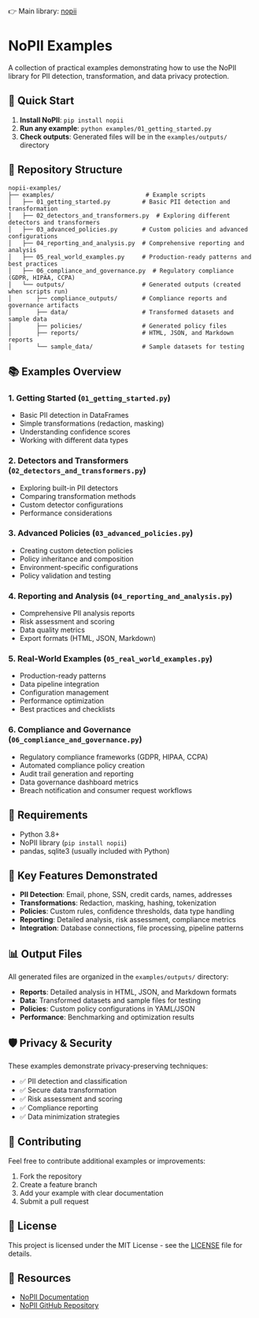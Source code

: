 👉 Main library: [nopii](https://github.com/ay-mich/nopii)

# NoPII Examples

A collection of practical examples demonstrating how to use the NoPII library for PII detection, transformation, and data privacy protection.

## 🚀 Quick Start

1. **Install NoPII**: `pip install nopii`
2. **Run any example**: `python examples/01_getting_started.py`
3. **Check outputs**: Generated files will be in the `examples/outputs/` directory

## 📁 Repository Structure

```
nopii-examples/
├── examples/                          # Example scripts
│   ├── 01_getting_started.py         # Basic PII detection and transformation
│   ├── 02_detectors_and_transformers.py  # Exploring different detectors and transformers
│   ├── 03_advanced_policies.py       # Custom policies and advanced configurations
│   ├── 04_reporting_and_analysis.py  # Comprehensive reporting and analysis
│   ├── 05_real_world_examples.py     # Production-ready patterns and best practices
│   ├── 06_compliance_and_governance.py  # Regulatory compliance (GDPR, HIPAA, CCPA)
│   └── outputs/                      # Generated outputs (created when scripts run)
│       ├── compliance_outputs/       # Compliance reports and governance artifacts
│       ├── data/                     # Transformed datasets and sample data
│       ├── policies/                 # Generated policy files
│       ├── reports/                  # HTML, JSON, and Markdown reports
│       └── sample_data/              # Sample datasets for testing
```

## 📚 Examples Overview

### 1. Getting Started (`01_getting_started.py`)

- Basic PII detection in DataFrames
- Simple transformations (redaction, masking)
- Understanding confidence scores
- Working with different data types

### 2. Detectors and Transformers (`02_detectors_and_transformers.py`)

- Exploring built-in PII detectors
- Comparing transformation methods
- Custom detector configurations
- Performance considerations

### 3. Advanced Policies (`03_advanced_policies.py`)

- Creating custom detection policies
- Policy inheritance and composition
- Environment-specific configurations
- Policy validation and testing

### 4. Reporting and Analysis (`04_reporting_and_analysis.py`)

- Comprehensive PII analysis reports
- Risk assessment and scoring
- Data quality metrics
- Export formats (HTML, JSON, Markdown)

### 5. Real-World Examples (`05_real_world_examples.py`)

- Production-ready patterns
- Data pipeline integration
- Configuration management
- Performance optimization
- Best practices and checklists

### 6. Compliance and Governance (`06_compliance_and_governance.py`)

- Regulatory compliance frameworks (GDPR, HIPAA, CCPA)
- Automated compliance policy creation
- Audit trail generation and reporting
- Data governance dashboard metrics
- Breach notification and consumer request workflows

## 🔧 Requirements

- Python 3.8+
- NoPII library (`pip install nopii`)
- pandas, sqlite3 (usually included with Python)

## 🎯 Key Features Demonstrated

- **PII Detection**: Email, phone, SSN, credit cards, names, addresses
- **Transformations**: Redaction, masking, hashing, tokenization
- **Policies**: Custom rules, confidence thresholds, data type handling
- **Reporting**: Detailed analysis, risk assessment, compliance metrics
- **Integration**: Database connections, file processing, pipeline patterns

## 📊 Output Files

All generated files are organized in the `examples/outputs/` directory:

- **Reports**: Detailed analysis in HTML, JSON, and Markdown formats
- **Data**: Transformed datasets and sample files for testing
- **Policies**: Custom policy configurations in YAML/JSON
- **Performance**: Benchmarking and optimization results

## 🛡️ Privacy & Security

These examples demonstrate privacy-preserving techniques:

- ✅ PII detection and classification
- ✅ Secure data transformation
- ✅ Risk assessment and scoring
- ✅ Compliance reporting
- ✅ Data minimization strategies

## 🤝 Contributing

Feel free to contribute additional examples or improvements:

1. Fork the repository
2. Create a feature branch
3. Add your example with clear documentation
4. Submit a pull request

## 📄 License

This project is licensed under the MIT License - see the [LICENSE](LICENSE) file for details.

## 🔗 Resources

- [NoPII Documentation](https://ay-mich.github.io/nopii/nopii.html)
- [NoPII GitHub Repository](https://github.com/ay-mich/nopii)

